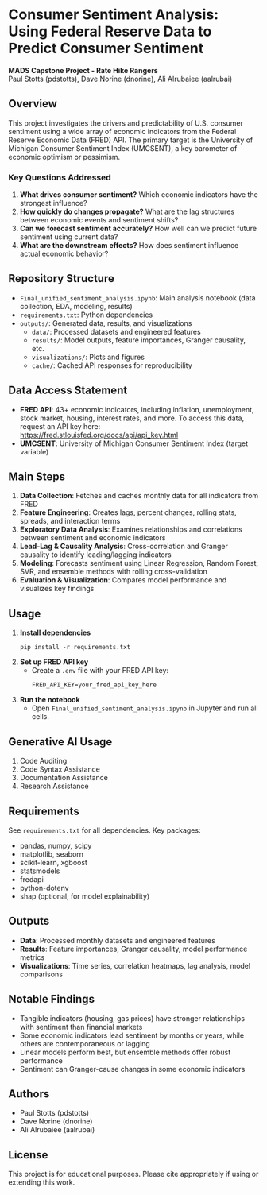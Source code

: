 # Consumer Sentiment Analysis: Using Federal Reserve Data to Predict Consumer Sentiment

**MADS Capstone Project - Rate Hike Rangers**  
Paul Stotts (pdstotts), Dave Norine (dnorine), Ali Alrubaiee (aalrubai)

## Overview
This project investigates the drivers and predictability of U.S. consumer sentiment using a wide array of economic indicators from the Federal Reserve Economic Data (FRED) API. The primary target is the University of Michigan Consumer Sentiment Index (UMCSENT), a key barometer of economic optimism or pessimism.

### Key Questions Addressed
1. **What drives consumer sentiment?** Which economic indicators have the strongest influence?
2. **How quickly do changes propagate?** What are the lag structures between economic events and sentiment shifts?
3. **Can we forecast sentiment accurately?** How well can we predict future sentiment using current data?
4. **What are the downstream effects?** How does sentiment influence actual economic behavior?

## Repository Structure
- `Final_unified_sentiment_analysis.ipynb`: Main analysis notebook (data collection, EDA, modeling, results)
- `requirements.txt`: Python dependencies
- `outputs/`: Generated data, results, and visualizations
    - `data/`: Processed datasets and engineered features
    - `results/`: Model outputs, feature importances, Granger causality, etc.
    - `visualizations/`: Plots and figures
    - `cache/`: Cached API responses for reproducibility

## Data Access Statement
- **FRED API**: 43+ economic indicators, including inflation, unemployment, stock market, housing, interest rates, and more. To access this data, request an API key here: https://fred.stlouisfed.org/docs/api/api_key.html
- **UMCSENT**: University of Michigan Consumer Sentiment Index (target variable)

## Main Steps
1. **Data Collection**: Fetches and caches monthly data for all indicators from FRED
2. **Feature Engineering**: Creates lags, percent changes, rolling stats, spreads, and interaction terms
3. **Exploratory Data Analysis**: Examines relationships and correlations between sentiment and economic indicators
4. **Lead-Lag & Causality Analysis**: Cross-correlation and Granger causality to identify leading/lagging indicators
5. **Modeling**: Forecasts sentiment using Linear Regression, Random Forest, SVR, and ensemble methods with rolling cross-validation
6. **Evaluation & Visualization**: Compares model performance and visualizes key findings

## Usage
1. **Install dependencies**
   ```
   pip install -r requirements.txt
   ```
2. **Set up FRED API key**
   - Create a `.env` file with your FRED API key:
     ```
     FRED_API_KEY=your_fred_api_key_here
     ```
3. **Run the notebook**
   - Open `Final_unified_sentiment_analysis.ipynb` in Jupyter and run all cells.
  
## Generative AI Usage
1. Code Auditing
2. Code Syntax Assistance
3. Documentation Assistance
4. Research Assistance

## Requirements
See `requirements.txt` for all dependencies. Key packages:
- pandas, numpy, scipy
- matplotlib, seaborn
- scikit-learn, xgboost
- statsmodels
- fredapi
- python-dotenv
- shap (optional, for model explainability)

## Outputs
- **Data**: Processed monthly datasets and engineered features
- **Results**: Feature importances, Granger causality, model performance metrics
- **Visualizations**: Time series, correlation heatmaps, lag analysis, model comparisons

## Notable Findings
- Tangible indicators (housing, gas prices) have stronger relationships with sentiment than financial markets
- Some economic indicators lead sentiment by months or years, while others are contemporaneous or lagging
- Linear models perform best, but ensemble methods offer robust performance
- Sentiment can Granger-cause changes in some economic indicators

## Authors
- Paul Stotts (pdstotts)
- Dave Norine (dnorine)
- Ali Alrubaiee (aalrubai)

## License
This project is for educational purposes. Please cite appropriately if using or extending this work.
